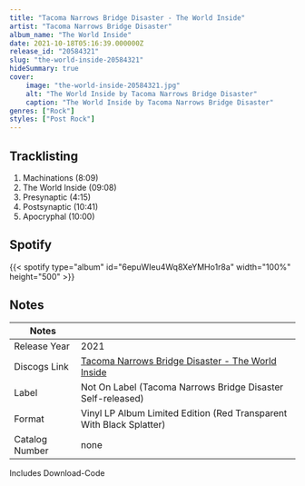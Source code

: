 ```yaml
---
title: "Tacoma Narrows Bridge Disaster - The World Inside"
artist: "Tacoma Narrows Bridge Disaster"
album_name: "The World Inside"
date: 2021-10-18T05:16:39.000000Z
release_id: "20584321"
slug: "the-world-inside-20584321"
hideSummary: true
cover:
    image: "the-world-inside-20584321.jpg"
    alt: "The World Inside by Tacoma Narrows Bridge Disaster"
    caption: "The World Inside by Tacoma Narrows Bridge Disaster"
genres: ["Rock"]
styles: ["Post Rock"]
---
```


## Tracklisting
1. Machinations (8:09)
2. The World Inside (09:08)
3. Presynaptic (4:15)
4. Postsynaptic (10:41)
5. Apocryphal (10:00)


## Spotify
{{< spotify type="album" id="6epuWIeu4Wq8XeYMHo1r8a" width="100%" height="500" >}}



## Notes
| Notes          |             |
| ---------------| ----------- |
| Release Year   | 2021 |
| Discogs Link   | [Tacoma Narrows Bridge Disaster - The World Inside](https://www.discogs.com/release/20584321-Tacoma-Narrows-Bridge-Disaster-The-World-Inside) |
| Label          | Not On Label (Tacoma Narrows Bridge Disaster Self-released) |
| Format         | Vinyl LP Album Limited Edition (Red Transparent With Black Splatter) |
| Catalog Number | none |

Includes Download-Code
